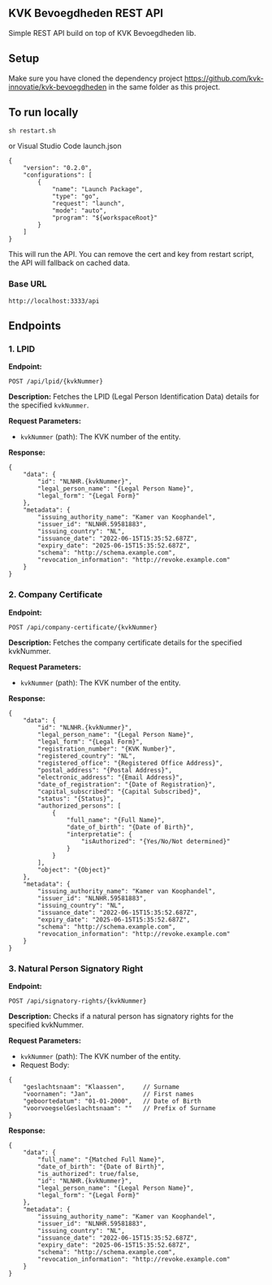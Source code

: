KVK Bevoegdheden REST API
--------------------

Simple REST API build on top of KVK Bevoegdheden lib. 

## Setup
Make sure you have cloned the dependency project https://github.com/kvk-innovatie/kvk-bevoegdheden in the same folder as this project.

## To run locally
```
sh restart.sh
```
or Visual Studio Code launch.json
```
{
    "version": "0.2.0",
    "configurations": [
        {
            "name": "Launch Package",
            "type": "go",
            "request": "launch",
            "mode": "auto",
            "program": "${workspaceRoot}"
        }
    ]
}
```
This will run the API. You can remove the cert and key from restart script, the API will fallback on cached data. 


### Base URL
```
http://localhost:3333/api
```
## Endpoints

### 1. LPID

**Endpoint:**
```
POST /api/lpid/{kvkNummer}
```
**Description:**
Fetches the LPID (Legal Person Identification Data) details for the specified `kvkNummer`.

**Request Parameters:**
- `kvkNummer` (path): The KVK number of the entity.

**Response:**
```
{
    "data": {
        "id": "NLNHR.{kvkNummer}",
        "legal_person_name": "{Legal Person Name}",
        "legal_form": "{Legal Form}"
    },
    "metadata": {
        "issuing_authority_name": "Kamer van Koophandel",
        "issuer_id": "NLNHR.59581883",
        "issuing_country": "NL",
        "issuance_date": "2022-06-15T15:35:52.687Z",
        "expiry_date": "2025-06-15T15:35:52.687Z",
        "schema": "http://schema.example.com",
        "revocation_information": "http://revoke.example.com"
    }
}
```
### 2. Company Certificate
**Endpoint:**
```
POST /api/company-certificate/{kvkNummer}
```
**Description:**
Fetches the company certificate details for the specified kvkNummer.

**Request Parameters:**
- `kvkNummer` (path): The KVK number of the entity.


**Response:**
```
{
    "data": {
        "id": "NLNHR.{kvkNummer}",
        "legal_person_name": "{Legal Person Name}",
        "legal_form": "{Legal Form}",
        "registration_number": "{KVK Number}",
        "registered_country": "NL",
        "registered_office": "{Registered Office Address}",
        "postal_address": "{Postal Address}",
        "electronic_address": "{Email Address}",
        "date_of_registration": "{Date of Registration}",
        "capital_subscribed": "{Capital Subscribed}",
        "status": "{Status}",
        "authorized_persons": [
            {
                "full_name": "{Full Name}",
                "date_of_birth": "{Date of Birth}",
                "interpretatie": {
                    "isAuthorized": "{Yes/No/Not determined}"
                }
            }
        ],
        "object": "{Object}"
    },
    "metadata": {
        "issuing_authority_name": "Kamer van Koophandel",
        "issuer_id": "NLNHR.59581883",
        "issuing_country": "NL",
        "issuance_date": "2022-06-15T15:35:52.687Z",
        "expiry_date": "2025-06-15T15:35:52.687Z",
        "schema": "http://schema.example.com",
        "revocation_information": "http://revoke.example.com"
    }
}
```
### 3. Natural Person Signatory Right
**Endpoint:**
```
POST /api/signatory-rights/{kvkNummer}
```
**Description:**
Checks if a natural person has signatory rights for the specified kvkNummer.

**Request Parameters:**
- `kvkNummer` (path): The KVK number of the entity.
- Request Body:
```
{
    "geslachtsnaam": "Klaassen",     // Surname
    "voornamen": "Jan",              // First names
    "geboortedatum": "01-01-2000",   // Date of Birth
    "voorvoegselGeslachtsnaam": ""   // Prefix of Surname
}
```
**Response:**
```
{
    "data": {
        "full_name": "{Matched Full Name}",
        "date_of_birth": "{Date of Birth}",
        "is_authorized": true/false,
        "id": "NLNHR.{kvkNummer}",
        "legal_person_name": "{Legal Person Name}",
        "legal_form": "{Legal Form}"
    },
    "metadata": {
        "issuing_authority_name": "Kamer van Koophandel",
        "issuer_id": "NLNHR.59581883",
        "issuing_country": "NL",
        "issuance_date": "2022-06-15T15:35:52.687Z",
        "expiry_date": "2025-06-15T15:35:52.687Z",
        "schema": "http://schema.example.com",
        "revocation_information": "http://revoke.example.com"
    }
}
```
